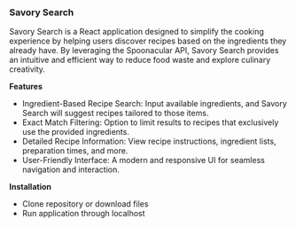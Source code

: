 ### Savory Search
Savory Search is a React application designed to simplify the cooking experience by helping users discover recipes based on the ingredients they already have. By leveraging the Spoonacular API, Savory Search provides an intuitive and efficient way to reduce food waste and explore culinary creativity.

**Features**
- Ingredient-Based Recipe Search: Input available ingredients, and Savory Search will suggest recipes tailored to those items.
- Exact Match Filtering: Option to limit results to recipes that exclusively use the provided ingredients.
- Detailed Recipe Information: View recipe instructions, ingredient lists, preparation times, and more.
- User-Friendly Interface: A modern and responsive UI for seamless navigation and interaction.

**Installation**
- Clone repository or download files
- Run application through localhost
